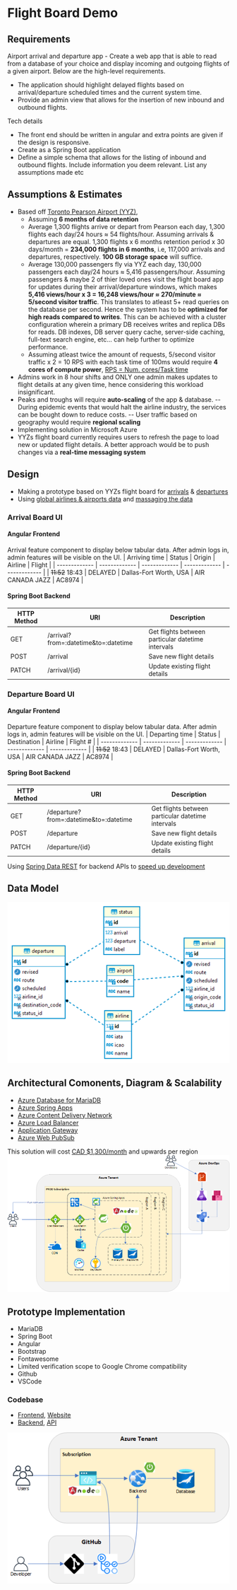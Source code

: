 # Flight Board Demo

## Requirements

Airport arrival and departure app - Create a web app that is able to read from a database of your choice and display incoming and outgoing
flights of a given airport. Below are the high-level requirements.
- The application should highlight delayed flights based on arrival/departure scheduled times and the current system time.
- Provide an admin view that allows for the insertion of new inbound and outbound flights.

Tech details
- The front end should be written in angular and extra points are given if the design is responsive.
- Create as a Spring Boot application
- Define a simple schema that allows for the listing of inbound and outbound flights. Include information you deem relevant. List any assumptions made etc

## Assumptions & Estimates

- Based off [Toronto Pearson Airport (YYZ)](https://www.torontopearson.com/en/whats-happening/stories/whyyz/how-our-runways-work),
  - Assuming **6 months of data retention**
  - Average 1,300 flights arrive or depart from Pearson each day, 1,300 flights each day/24 hours ≈ 54 flights/hour. Assuming arrivals & departures are equal. 1,300 flights x 6 months retention period x 30 days/month = **234,000 flights in 6 months**, i.e, 117,000 arrivals and departures, respectively. **100 GB storage space** will suffice.
  - Average 130,000 passengers fly via YYZ each day, 130,000 passengers each day/24 hours ≈ 5,416 passengers/hour. Assuming passengers & maybe 2 of thier loved ones visit the flight board app for updates during their arrival/departure windows, which makes **5,416 views/hour x 3 = 16,248 views/hour ≈ 270/minute ≈ 5/second visitor traffic**. This translates to atleast 5+ read queries on the database per second. Hence the system has to be **optimized for high reads compared to writes**. This can be achieved with a cluster configuration wherein a primary DB receives writes and replica DBs for reads. DB indexes, DB server query cache, server-side caching, full-text search engine, etc... can help further to optimize performance.
  - Assuming atleast twice the amount of requests, 5/second visitor traffic x 2 = 10 RPS with each task time of 100ms would require **4 cores of compute power**, [RPS = Num. cores/Task time](https://wrongsideofmemphis.com/2013/10/21/requests-per-second-a-reference/)
- Admins work in 8 hour shifts and ONLY one admin makes updates to flight details at any given time, hence considering this workload insignificant.
- Peaks and troughs will require **auto-scaling** of the app & database.
-- During epidemic events that would halt the airline industry, the services can be bought down to reduce costs.
-- User traffic based on geography would require **regional scaling**
- Implementing solution in Microsoft Azure
- YYZs flight board currently requires users to refresh the page to load new or updated flight details. A better approach would be to push changes via a **real-time messaging system**

## Design

- Making a prototype based on YYZs flight board for [arrivals](https://www.torontopearson.com/en/arrivals) & [departures](https://www.torontopearson.com/en/departures)
- Using [global airlines & airports data](https://openflights.org/data.html) and [massaging the data](data)

### Arrival Board UI

#### Angular Frontend
Arrival feature component to display below tabular data. After admin logs in, admin features will be visible on the UI.
| Arriving time  | Status | Origin | Airline | Flight  |
| ------------- | ------------- | ------------- | ------------- | ------------- |
| ~~11:52~~ 18:43 | DELAYED | Dallas-Fort Worth, USA | AIR CANADA JAZZ | AC8974 |

#### Spring Boot Backend
| HTTP Method  | URI | Description |
| ------------- | ------------- | ------------- |
| GET  | /arrival?from=:datetime&to=:datetime  | Get flights between particular datetime intervals |
| POST  | /arrival  | Save new flight details |
| PATCH  | /arrival/{id}  | Update existing flight details |

### Departure Board UI

#### Angular Frontend
Departure feature component to display below tabular data. After admin logs in, admin features will be visible on the UI.
| Departing time  | Status | Destination | Airline | Flight # |
| ------------- | ------------- | ------------- | ------------- | ------------- |
| ~~11:52~~ 18:43 | DELAYED | Dallas-Fort Worth, USA | AIR CANADA JAZZ | AC8974 |

#### Spring Boot Backend
| HTTP Method  | URI | Description |
| ------------- | ------------- | ------------- |
| GET  | /departure?from=:datetime&to=:datetime  | Get flights between particular datetime intervals |
| POST  | /departure  | Save new flight details |
| PATCH  | /departure/{id}  | Update existing flight details |

Using [Spring Data REST](https://spring.io/projects/spring-data-rest) for backend APIs to [speed up development](https://speakerdeck.com/olivergierke/advanced-spring-data-rest?slide=5)

## Data Model

![ERD diagram](media/flight-board-erd.png)

## Architectural Comonents, Diagram & Scalability

- [Azure Database for MariaDB](https://azure.microsoft.com/en-us/products/mariadb/)
- [Azure Spring Apps](https://azure.microsoft.com/en-us/products/spring-apps/)
- [Azure Content Delivery Network](https://azure.microsoft.com/en-us/products/cdn/)
- [Azure Load Balancer](https://azure.microsoft.com/en-us/products/load-balancer/)
- [Application Gateway](https://azure.microsoft.com/en-us/products/application-gateway/)
- [Azure Web PubSub](https://azure.microsoft.com/en-us/products/web-pubsub/)

This solution will cost [CAD $1,300/month](media/price-estimate.xlsx) and upwards per region
![Architecture Diagram](media/flight-board-architecture.png)

## Prototype Implementation

- MariaDB
- Spring Boot
- Angular
- Bootstrap
- Fontawesome
- Limited verification scope to Google Chrome compatibility
- Github
- VSCode

### Codebase
- [Frontend](https://github.com/MrC0mm0n/flight-board-frontend), [Website](https://ambitious-ground-0244a4410.2.azurestaticapps.net/)
- [Backend](https://github.com/MrC0mm0n/flight-board-backend), [API](https://flight-board-backend.azurewebsites.net/api)

![Architecture Diagram](media/prototype.png)
